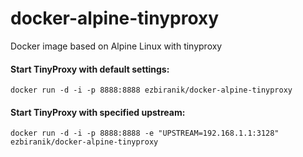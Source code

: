 # docker-alpine-tinyproxy
Docker image based on Alpine Linux with tinyproxy

#### Start TinyProxy with default settings:

`docker run -d -i -p 8888:8888 ezbiranik/docker-alpine-tinyproxy`

#### Start TinyProxy with specified upstream:

`docker run -d -i -p 8888:8888 -e "UPSTREAM=192.168.1.1:3128" ezbiranik/docker-alpine-tinyproxy`
